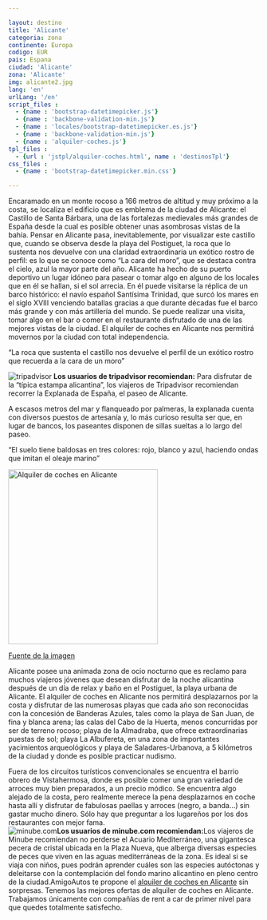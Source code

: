 ```yaml
---

layout: destino
title: 'Alicante' 
categoria: zona
continente: Europa
codigo: EUR
pais: Espana
ciudad: 'Alicante'
zona: 'Alicante'
img: alicante2.jpg
lang: 'en'
urlLang: '/en'
script_files : 
  - {name : 'bootstrap-datetimepicker.js'}
  - {name : 'backbone-validation-min.js'}
  - {name : 'locales/bootstrap-datetimepicker.es.js'}
  - {name : 'backbone-validation-min.js'}
  - {name : 'alquiler-coches.js'}
tpl_files : 
  - {url : 'jstpl/alquiler-coches.html', name : 'destinosTpl'}
css_files : 
  - {name : 'bootstrap-datetimepicker.min.css'}  

---
```


<div class="col-xs-12 col-sm-4">
<p>Encaramado en un monte rocoso a 166 metros de altitud y muy próximo a la costa, se localiza el edificio que es emblema de la ciudad de Alicante: el Castillo de Santa Bárbara, una de las fortalezas medievales más grandes de España desde la cual es posible obtener unas asombrosas vistas de la bahía. Pensar en Alicante pasa, inevitablemente, por visualizar este castillo que, cuando se observa desde la playa del Postiguet, la roca que lo sustenta nos devuelve con una claridad extraordinaria un exótico rostro de perfil: es lo que se conoce como “La cara del moro”, que se destaca contra el cielo, azul la mayor parte del año. Alicante ha hecho de su puerto deportivo un lugar idóneo para pasear o tomar algo en alguno de los locales que en él se hallan, si el sol arrecia. En él puede visitarse la réplica de un barco histórico: el navío español Santísima Trinidad, que surcó los mares en el siglo XVIII venciendo batallas gracias a que durante décadas fue el barco más grande y con más artillería del mundo. Se puede realizar una visita, tomar algo en el bar o comer en el restaurante disfrutado de una de las mejores vistas de la ciudad. El alquiler de coches en Alicante nos permitirá movernos por la ciudad con total independencia.</p>
<div class="aa-quote">“La roca que sustenta el castillo nos devuelve el perfil de un exótico rostro que recuerda a la cara de un moro”</div>
<p>
<img alt="tripadvisor" src="/es/wp-content/themes/amigoautos/img/tripadvisor.jpg">
<strong>Los usuarios de <span class="aa-verde">tripadvisor</span> recomiendan:</strong> Para disfrutar de la “típica estampa alicantina”, los viajeros de Tripadvisor recomiendan recorrer la Explanada de España, el paseo de Alicante.</p>
</div>

<div class="col-xs-12 col-sm-4">
<p>A escasos metros del mar y flanqueado por palmeras, la explanada cuenta con diversos puestos de artesanía y, lo más curioso resulta ser que, en lugar de bancos, los paseantes disponen de sillas sueltas a lo largo del paseo.</p>
<div class="aa-quote">“El suelo tiene baldosas en tres colores: rojo, blanco y azul, haciendo ondas que imitan el oleaje marino”</div>
<dl style="width: 310px;" class="wp-caption alignnone" id="attachment_277">
<dt class="wp-caption-dt"></dt>
</dl>
<div class="wp-caption alignnone" style="width: 310px" id="attachment_343"><img width="300" height="350" alt="Alquiler de coches en Alicante" src="http://amigoautos.azurewebsites.net/wp-content/uploads/2014/04/Alicante3.jpg" class="size-full wp-image-343"><p class="wp-caption-text"><a href="https://www.flickr.com/photos/bea-y-fredi/228605986/in/photolist-mcEAw-9RJMx5-b8xJda-9KSeXU-9KPqCT-9RJNfu-dbE8Sm-aqaQid-dbDTy5-9RFTac-9RJNk1-9RJNow-9RFTcM-9RJMhJ-fvFKCd-61nv45-mcECV-61xXET-9TW8ug-hEgtZf-fvFLCG-mcEFq-fvFLgE-9KPsqR-9KSeTU-9KSf7h-9KPsck-9KPs3Z-9KSg5U-9KSfUf-9KPsH4-9KSeQS-9KSfAs-9KSfsC-9KSfNS-9KPsyR-9KSg9A-9KPrcx-9KSfEA-9KPsux-9KSfx7-9KSg39-9KSgqm-9KPsCB-9KSfJy-9KSfXh-9KPs7P-9RFSD2-9RFSfP-9RFSn8"> Fuente de la imagen </a></p></div>
<p>Alicante posee una animada zona de ocio nocturno que es reclamo para muchos viajeros jóvenes que desean disfrutar de la noche alicantina después de un día de relax y baño en el Postiguet, la playa urbana de Alicante. El alquiler de coches en Alicante nos permitirá desplazarnos por la costa y disfrutar de las numerosas playas que cada año son reconocidas con la concesión de Banderas Azules, tales como la playa de San Juan, de fina y blanca arena; las calas del Cabo de la Huerta, menos concurridas por ser de terreno rocoso; playa de la Almadraba, que ofrece extraordinarias puestas de sol; playa La Albufereta, en una zona de importantes yacimientos arqueológicos y playa de Saladares-Urbanova, a 5 kilómetros de la ciudad y donde es posible practicar nudismo.</p>
</div>

<div class="col-xs-12 col-sm-4">Fuera de los circuitos turísticos convencionales se encuentra el barrio obrero de Vistahermosa, donde es posible comer una gran variedad de arroces muy bien preparados, a un precio módico. Se encuentra algo alejado de la costa, pero realmente merece la pena desplazarnos en coche hasta allí y disfrutar de fabulosas paellas y arroces (negro, a banda…) sin gastar mucho dinero. Sólo hay que preguntar a los lugareños por los dos restaurantes con mejor fama.<br>
<img alt="minube.com" src="/es/wp-content/themes/amigoautos/img/logo-minube.jpg"><strong>Los usuarios de <span class="aa-verde">minube.com</span> recomiendan:</strong>Los viajeros de Minube recomiendan no perderse el Acuario Mediterráneo, una gigantesca pecera de cristal ubicada en la Plaza Nueva, que alberga diversas especies de peces que viven en las aguas mediterráneas de la zona. Es ideal si se viaja con niños, pues podrán aprender cuáles son las especies autóctonas y deleitarse con la contemplación del fondo marino alicantino en pleno centro de la ciudad.AmigoAutos te propone el <a href="http://amigoautos.azurewebsites.net/alquiler-coches/alquiler-de-coches-en-alicante/" title="alquilar coche en Alicante">alquiler de coches en Alicante</a> sin sorpresas. Tenemos las mejores ofertas de alquiler de coches en Alicante. Trabajamos únicamente con compañías de rent a car de primer nivel para que quedes totalmente satisfecho.<p></p>
</div>